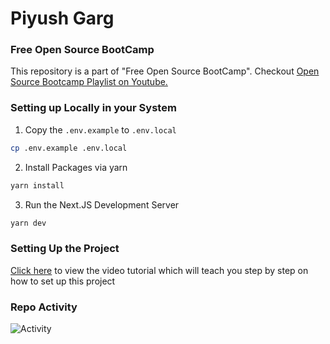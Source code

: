# Piyush Garg

### Free Open Source BootCamp
This repository is a part of "Free Open Source BootCamp". Checkout [Open Source Bootcamp Playlist on Youtube.](https://www.youtube.com/playlist?list=PLinedj3B30sAT6CotNj0iffhRV89SkNK9)

### Setting up Locally in your System

1. Copy the `.env.example` to `.env.local`

```bash
cp .env.example .env.local
```

2. Install Packages via yarn

```bash
yarn install
```

3. Run the Next.JS Development Server

```bash
yarn dev
```

### Setting Up the Project
[Click here](https://www.awesomescreenshot.com/video/18181026?key=45623fef0318912e62b9aacee5038999) to view the video tutorial which will teach you step by step on how to set up this project 

### Repo Activity

![Activity](https://repobeats.axiom.co/api/embed/53ac5d73666adb61764d0945fa9df15ccdc336ea.svg "Repobeats analytics image")
